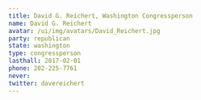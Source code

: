 ```yaml
---
title: David G. Reichert, Washington Congressperson
name: David G. Reichert
avatar: /ui/img/avatars/David_Reichert.jpg
party: republican
state: washington
type: congressperson
lasthall: 2017-02-01
phone: 202-225-7761
never: 
twitter: davereichert
---
```


